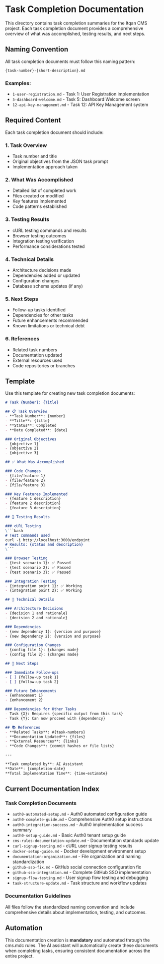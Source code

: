# Task Completion Documentation

This directory contains task completion summaries for the Itqan CMS project. Each task completion document provides a comprehensive overview of what was accomplished, testing results, and next steps.

## Naming Convention

All task completion documents must follow this naming pattern:
```
{task-number}-{short-description}.md
```

### Examples:
- `1-user-registration.md` - Task 1: User Registration implementation
- `5-dashboard-welcome.md` - Task 5: Dashboard Welcome screen
- `12-api-key-management.md` - Task 12: API Key Management system

## Required Content

Each task completion document should include:

### 1. **Task Overview**
- Task number and title
- Original objectives from the JSON task prompt
- Implementation approach taken

### 2. **What Was Accomplished**
- Detailed list of completed work
- Files created or modified
- Key features implemented
- Code patterns established

### 3. **Testing Results**
- cURL testing commands and results
- Browser testing outcomes
- Integration testing verification
- Performance considerations tested

### 4. **Technical Details**
- Architecture decisions made
- Dependencies added or updated
- Configuration changes
- Database schema updates (if any)

### 5. **Next Steps**
- Follow-up tasks identified
- Dependencies for other tasks
- Future enhancements recommended
- Known limitations or technical debt

### 6. **References**
- Related task numbers
- Documentation updated
- External resources used
- Code repositories or branches

## Template

Use this template for creating new task completion documents:

```markdown
# Task {Number}: {Title}

## 📋 Task Overview
- **Task Number**: {number}
- **Title**: {title}
- **Status**: Completed
- **Date Completed**: {date}

### Original Objectives
- {objective 1}
- {objective 2}
- {objective 3}

## ✅ What Was Accomplished

### Code Changes
- {file/feature 1}
- {file/feature 2}
- {file/feature 3}

### Key Features Implemented
- {feature 1 description}
- {feature 2 description}
- {feature 3 description}

## 🧪 Testing Results

### cURL Testing
\```bash
# Test commands used
curl -i http://localhost:3000/endpoint
# Results: {status and description}
\```

### Browser Testing
- {test scenario 1}: ✅ Passed
- {test scenario 2}: ✅ Passed
- {test scenario 3}: ✅ Passed

### Integration Testing
- {integration point 1}: ✅ Working
- {integration point 2}: ✅ Working

## 🔧 Technical Details

### Architecture Decisions
- {decision 1 and rationale}
- {decision 2 and rationale}

### Dependencies
- {new dependency 1}: {version and purpose}
- {new dependency 2}: {version and purpose}

### Configuration Changes
- {config file 1}: {changes made}
- {config file 2}: {changes made}

## 🎯 Next Steps

### Immediate Follow-ups
- [ ] {follow-up task 1}
- [ ] {follow-up task 2}

### Future Enhancements
- {enhancement 1}
- {enhancement 2}

### Dependencies for Other Tasks
- Task {X}: Requires {specific output from this task}
- Task {Y}: Can now proceed with {dependency}

## 📚 References
- **Related Tasks**: #{task-numbers}
- **Documentation Updated**: {files}
- **External Resources**: {links}
- **Code Changes**: {commit hashes or file lists}

---

**Task completed by**: AI Assistant  
**Date**: {completion-date}  
**Total Implementation Time**: {time-estimate}
```

## Current Documentation Index

### Task Completion Documents
- `auth0-automated-setup.md` - Auth0 automated configuration guide
- `auth0-complete-guide.md` - Comprehensive Auth0 setup instructions  
- `auth0-integration-success.md` - Auth0 implementation success summary
- `auth0-setup-guide.md` - Basic Auth0 tenant setup guide
- `cms-rules-documentation-update.md` - Documentation standards update
- `curl-signup-testing.md` - cURL user signup testing results
- `docker-setup-guide.md` - Docker development environment setup
- `documentation-organization.md` - File organization and naming standardization
- `github-sso-fix.md` - GitHub social connection configuration fix
- `github-sso-integration.md` - Complete GitHub SSO implementation
- `signup-flow-testing.md` - User signup flow testing and debugging
- `task-structure-update.md` - Task structure and workflow updates

### Documentation Guidelines
All files follow the standardized naming convention and include comprehensive details about implementation, testing, and outcomes.

## Automation

This documentation creation is **mandatory** and automated through the cms.mdc rules. The AI assistant will automatically create these documents when completing tasks, ensuring consistent documentation across the entire project.
